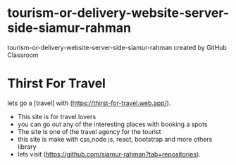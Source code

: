 # tourism-or-delivery-website-server-side-siamur-rahman
tourism-or-delivery-website-server-side-siamur-rahman created by GitHub Classroom

# Thirst For Travel

lets go a  [travel] with (https://thirst-for-travel.web.app/).

* This site is for travel lovers
* you can go out any of the interesting places with booking a spots
* The site is one of the travel agency for the tourist
* this site is make with css,node js, react, bootstrap and more others library
* lets visit (https://github.com/siamur-rahman?tab=repositories).
